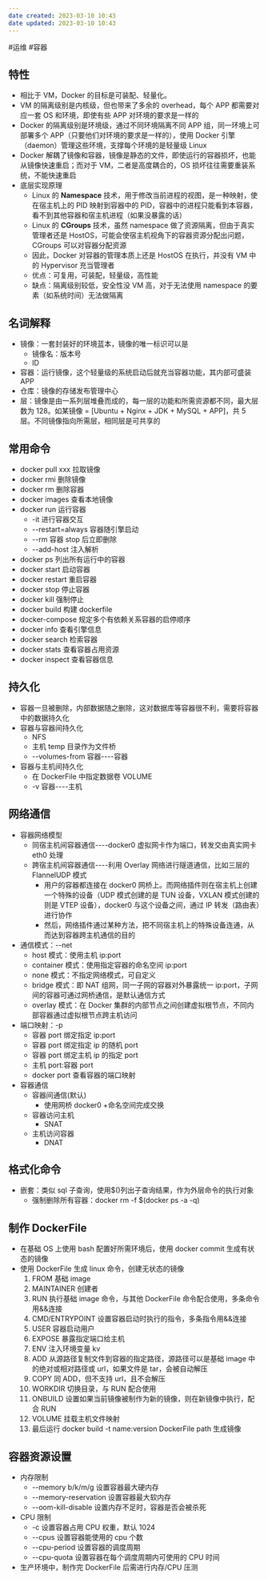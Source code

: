 ```yaml
---
date created: 2023-03-10 10:43
date updated: 2023-03-10 10:43
---
```


#运维 #容器

## 特性

- 相比于 VM，Docker 的目标是可装配、轻量化。
- VM 的隔离级别是内核级，但也带来了多余的 overhead，每个 APP 都需要对应一套 OS 和环境，即使有些 APP 对环境的要求是一样的
- Docker 的隔离级别是环境级，通过不同环境隔离不同 APP 组，同一环境上可部署多个 APP（只要他们对环境的要求是一样的），使用 Docker 引擎（daemon）管理这些环境，支撑每个环境的是轻量级 Linux
- Docker 解耦了镜像和容器，镜像是静态的文件，即使运行的容器损坏，也能从镜像快速重启；而对于 VM，二者是高度耦合的，OS 损坏往往需要重装系统，不能快速重启
- 底层实现原理
  - Linux 的 **Namespace** 技术，用于修改当前进程的视图，是一种映射，使在宿主机上的 PID 映射到容器中的 PID，容器中的进程只能看到本容器，看不到其他容器和宿主机进程（如果没暴露的话）
  - Linux 的 **CGroups** 技术，虽然 namespace 做了资源隔离，但由于真实管理者还是 HostOS，可能会使宿主机视角下的容器资源分配出问题，CGroups 可以对容器分配资源
  - 因此，Docker 对容器的管理本质上还是 HostOS 在执行，并没有 VM 中的 Hypervisor 充当管理者
  - 优点：可复用，可装配，轻量级，高性能
  - 缺点：隔离级别较低，安全性没 VM 高，对于无法使用 namespace 的要素（如系统时间）无法做隔离

## 名词解释

- 镜像：一套封装好的环境蓝本，镜像的唯一标识可以是
  - 镜像名：版本号
  - ID
- 容器：运行镜像，这个轻量级的系统启动后就充当容器功能，其内部可盛装 APP
- 仓库：镜像的存储发布管理中心
- 层：镜像是由一系列层堆叠而成的，每一层的功能和所需资源都不同，最大层数为 128。如某镜像 = [Ubuntu + Nginx + JDK + MySQL + APP]，共 5 层。不同镜像指向所需层，相同层是可共享的

## 常用命令

- docker pull xxx 拉取镜像
- docker rmi 删除镜像
- docker rm 删除容器
- docker images 查看本地镜像
- docker run 运行容器
  - -it 进行容器交互
  - --restart=always 容器随引擎启动
  - --rm 容器 stop 后立即删除
  - --add-host 注入解析
- docker ps 列出所有运行中的容器
- docker start 启动容器
- docker restart 重启容器
- docker stop 停止容器
- docker kill 强制停止
- docker build 构建 dockerfile
- docker-compose 规定多个有依赖关系容器的启停顺序
- docker info 查看引擎信息
- docker search 检索容器
- docker stats 查看容器占用资源
- docker inspect 查看容器信息

## 持久化

- 容器一旦被删除，内部数据随之删除，这对数据库等容器很不利，需要将容器中的数据持久化
- 容器与容器间持久化
  - NFS
  - 主机 temp 目录作为文件桥
  - --volumes-from 容器----容器
- 容器与主机间持久化
  - 在 DockerFile 中指定数据卷 VOLUME
  - -v 容器----主机

## 网络通信

- 容器网络模型
  - 同宿主机间容器通信----docker0 虚拟网卡作为端口，转发交由真实网卡 eth0 处理
  - 跨宿主机间容器通信----利用 Overlay 网络进行隧道通信，比如三层的 FlannelUDP 模式
    - 用户的容器都连接在 docker0 网桥上。而网络插件则在宿主机上创建一个特殊的设备（UDP 模式创建的是 TUN 设备，VXLAN 模式创建的则是 VTEP 设备），docker0 与这个设备之间，通过 IP 转发（路由表）进行协作
    - 然后，网络插件通过某种方法，把不同宿主机上的特殊设备连通，从而达到容器跨主机通信的目的
- 通信模式：--net
  - host 模式：使用主机 ip:port
  - container 模式：使用指定容器的命名空间 ip:port
  - none 模式：不指定网络模式，可自定义
  - bridge 模式：即 NAT 组网，同一子网的容器对外暴露统一 ip:port，子网间的容器可通过网桥通信，是默认通信方式
  - overlay 模式：在 Docker 集群的内部节点之间创建虚拟根节点，不同内部容器通过虚拟根节点跨主机访问
- 端口映射：-p
  - 容器 port 绑定指定 ip:port
  - 容器 port 绑定指定 ip 的随机 port
  - 容器 port 绑定主机 ip 的指定 port
  - 主机 port:容器 port
  - docker port 查看容器的端口映射
- 容器通信
  - 容器间通信(默认)
    - 使用网桥 docker0 +命名空间完成交换
  - 容器访问主机
    - SNAT
  - 主机访问容器
    - DNAT

## 格式化命令

- 嵌套：类似 sql 子查询，使用$()列出子查询结果，作为外层命令的执行对象
  - 强制删除所有容器：docker rm -f $(docker ps -a -q)

## 制作 DockerFile

- 在基础 OS 上使用 bash 配置好所需环境后，使用 docker commit 生成有状态的镜像
- 使用 DockerFile 生成 linux 命令，创建无状态的镜像
  1. FROM 基础 image
  2. MAINTAINER 创建者
  3. RUN 执行基础 image 命令，与其他 DockerFile 命令配合使用，多条命令用&&连接
  4. CMD/ENTRYPOINT 设置容器启动时执行的指令，多条指令用&&连接
  5. USER 容器启动用户
  6. EXPOSE 暴露指定端口给主机
  7. ENV 注入环境变量 kv
  8. ADD 从源路径复制文件到容器的指定路径，源路径可以是基础 image 中的绝对或相对路径或 url，如果文件是 tar，会被自动解压
  9. COPY 同 ADD，但不支持 url，且不会解压
  10. WORKDIR 切换目录，与 RUN 配合使用
  11. ONBUILD 设置如果当前镜像被制作为新的镜像，则在新镜像中执行，配合 RUN
  12. VOLUME 挂载主机文件映射
  13. 最后运行 docker build -t name:version DockerFile path 生成镜像

## 容器资源设置

- 内存限制
  - --memory b/k/m/g 设置容器最大硬内存
  - --memory-reservation 设置容器最大软内存
  - --oom-kill-disable 设置内存不足时，容器是否会被杀死
- CPU 限制
  - -c 设置容器占用 CPU 权重，默认 1024
  - --cpus 设置容器能使用的 cpu 个数
  - --cpu-period 设置容器的调度周期
  - --cpu-quota 设置容器在每个调度周期内可使用的 CPU 时间
- 生产环境中，制作完 DockerFile 后需进行内存/CPU 压测
